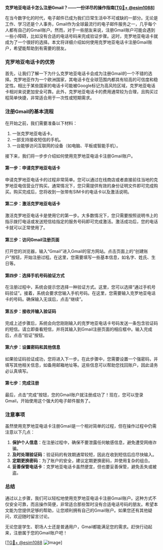 **克罗地亚电话卡怎么注册Gmail？——一份详尽的操作指南[[TG💪+ @esim1088](https://t.me/s/esim1088)]**

在当今数字化的时代，电子邮件已成为我们日常生活中不可或缺的一部分。无论是工作、学习还是个人事务，Gmail作为全球最流行的电子邮件服务之一，几乎每个人都有自己的Gmail账户。然而，对于一些朋友来说，注册Gmail账户可能会遇到一些小障碍，比如没有合适的电话号码来完成验证步骤。这时，克罗地亚电话卡就成为了一个很好的选择。本文将详细介绍如何使用克罗地亚电话卡注册Gmail账户，希望能帮助到有需要的朋友。

### 克罗地亚电话卡的优势

首先，让我们了解一下为什么克罗地亚电话卡会成为注册Gmail的一个不错的选择。克罗地亚作为一个欧洲国家，其电话卡在全球范围内都具有较高的可信度和稳定性。相比于某些国家的电话卡可能被Google标记为高风险区域，克罗地亚电话卡相对来说更加安全可靠。此外，克罗地亚电话卡的费用通常较为合理，且购买过程简单快捷，非常适合用于一次性或短期需求。

### 注册Gmail的基本流程

在开始之前，我们需要准备以下材料：
1. 一张克罗地亚电话卡。
2. 一部支持接收短信的手机。
3. 一台能够访问互联网的设备（如电脑、平板或智能手机）。

接下来，我们将一步步介绍如何使用克罗地亚电话卡注册Gmail账户。

#### 第一步：申请克罗地亚电话卡

申请克罗地亚电话卡的过程非常简单。您可以通过在线商店或者直接前往当地的克罗地亚电信营业厅购买。通常情况下，您只需提供有效的身份证明文件即可完成购买。购买完成后，您将收到一张带有SIM卡的电话卡以及激活说明。

#### 第二步：激活克罗地亚电话卡

激活克罗地亚电话卡是使用它的第一步。大多数情况下，您只需要按照说明书上的指示拨打电话或发送短信给指定的服务号码即可完成激活。激活成功后，您的电话卡就可以正常使用了。

#### 第三步：访问Gmail注册页面

打开您的浏览器，输入“Gmail”进入Gmail的官方网站。点击页面上的“创建账户”按钮，开始注册过程。在这里，您需要填写一些基本信息，如名字、姓氏、生日等。

#### 第四步：选择手机号码验证方式

在注册过程中，系统会提示您选择一种验证方式。这里，您可以选择“通过手机号码验证”。接着，系统会要求您输入手机号码。在这里，您需要输入克罗地亚电话卡的号码。确保输入无误后，点击“继续”。

#### 第五步：接收并输入验证码

完成上述步骤后，系统会向您刚刚输入的克罗地亚电话卡号码发送一条包含验证码的短信。请立即查看短信，并将其输入到Gmail注册页面的相应框中。输入完成后，点击“验证”按钮。

#### 第六步：设置密码和其他信息

如果验证码验证成功，您将进入下一步。在此步骤中，您需要设置一个强密码，并填写其他相关信息，如备用邮箱地址等。这些信息可以帮助您找回账户，因此请务必认真填写。

#### 第七步：完成注册

最后，点击“完成”按钮，您的Gmail账户就注册成功了！现在，您可以登录Gmail，开始使用这个强大的电子邮件服务了。

### 注意事项

虽然使用克罗地亚电话卡注册Gmail是一个相对简单的过程，但在操作过程中仍需注意以下几点：

1. **保护个人信息**：在注册过程中，确保不要泄露任何敏感信息，避免遭受网络诈骗。
2. **及时处理验证码**：验证码的有效期通常较短，因此在收到短信后应尽快输入。
3. **定期更换密码**：为了账户的安全，建议定期更换密码，并使用复杂的组合。
4. **妥善保管电话卡**：克罗地亚电话卡虽然便宜，但也要妥善保管，避免丢失或被盗。

### 总结

通过以上步骤，我们可以轻松地使用克罗地亚电话卡注册Gmail账户。这种方式不仅安全可靠，而且操作简便，非常适合那些暂时没有合适电话号码的朋友。希望本文能为您提供足够的帮助，让您顺利拥有自己的Gmail账户。如果您还有其他疑问，欢迎随时留言讨论。

无论您是学生、职场人士还是普通用户，Gmail都能满足您的需求。赶快行动起来，注册属于您的Gmail账户吧！

[[TG💪+ @esim1088](https://t.me/s/esim1088) ![Image](https://i.postimg.cc/4NQfJmqS/Snipaste-2025-05-13-00-14-12.png)]